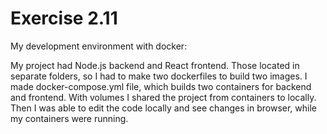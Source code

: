 # Exercise 2.11

My development environment with docker:

My project had Node.js backend and React frontend. Those located in separate folders, so I had to make two dockerfiles to build two images. I made docker-compose.yml file, which builds two containers for backend and frontend. With volumes I shared the project from containers to locally. Then I was able to edit the code locally and see changes in browser, while my containers were running.